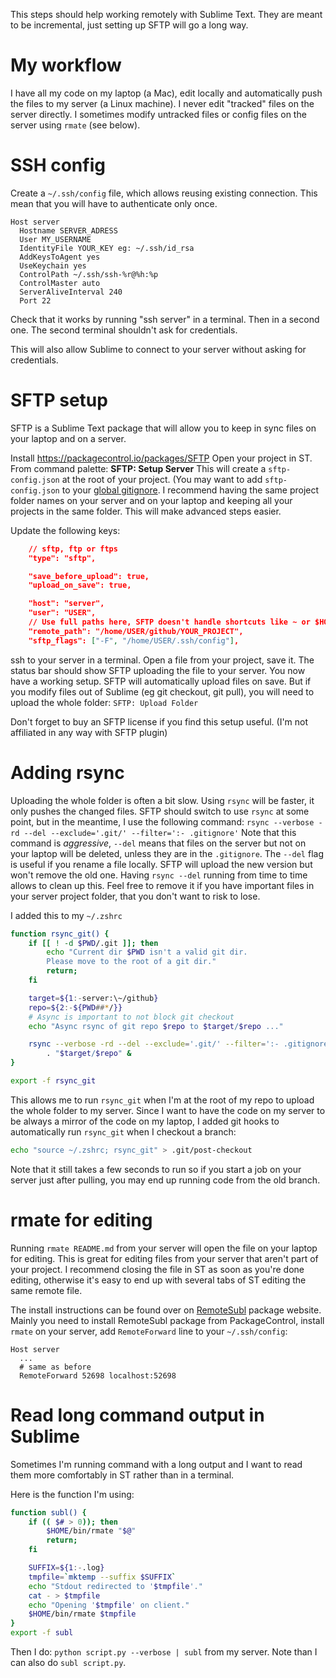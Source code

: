This steps should help working remotely with Sublime Text.
They are meant to be incremental,
just setting up SFTP will go a long way.

# My workflow

I have all my code on my laptop (a Mac),
edit locally and automatically push the files to my server (a Linux machine).
I never edit "tracked" files on the server directly.
I sometimes modify untracked files
or config files on the server using `rmate` (see below).

# SSH config

Create a `~/.ssh/config` file,
which allows reusing existing connection.
This mean that you will have to authenticate only once.

```
Host server
  Hostname SERVER_ADRESS
  User MY_USERNAME
  IdentityFile YOUR_KEY eg: ~/.ssh/id_rsa
  AddKeysToAgent yes
  UseKeychain yes
  ControlPath ~/.ssh/ssh-%r@%h:%p
  ControlMaster auto
  ServerAliveInterval 240
  Port 22
```

Check that it works by running "ssh server" in a terminal.
Then in a second one.
The second terminal shouldn't ask for credentials.

This will also allow Sublime to connect to your server
without asking for credentials.

# SFTP setup

SFTP is a Sublime Text package that will allow you to keep in sync files
on your laptop and on a server.

Install https://packagecontrol.io/packages/SFTP
Open your project in ST.
From command palette: **SFTP: Setup Server**
This will create a `sftp-config.json` at the root of your project.
(You may want to add `sftp-config.json` to your [global gitignore][].
I recommend having the same project folder names
on your server and on your laptop
and keeping all your projects in the same folder.
This will make advanced steps easier.

Update the following keys:

```json
    // sftp, ftp or ftps
    "type": "sftp",

    "save_before_upload": true,
    "upload_on_save": true,

    "host": "server",
    "user": "USER",
    // Use full paths here, SFTP doesn't handle shortcuts like ~ or $HOME.
    "remote_path": "/home/USER/github/YOUR_PROJECT",
    "sftp_flags": ["-F", "/home/USER/.ssh/config"],
```

ssh to your server in a terminal.
Open a file from your project, save it.
The status bar should show SFTP uploading the file to your server.
You now have a working setup.
SFTP will automatically upload files on save.
But if you modify files out of Sublime (eg git checkout, git pull),
you will need to upload the whole folder: `SFTP: Upload Folder`

Don't forget to buy an SFTP license if you find this setup useful.
(I'm not affiliated in any way with SFTP plugin)

[global gitignore]: https://stackoverflow.com/a/7335487/3561471

# Adding rsync

Uploading the whole folder is often a bit slow.
Using `rsync` will be faster,
it only pushes the changed files.
SFTP should switch to use `rsync` at some point,
but in the meantime,
I use the following command:
`rsync --verbose -rd --del --exclude='.git/' --filter=':- .gitignore'`
Note that this command is _aggressive_,
`--del` means that files on the server but not on your laptop will be deleted,
unless they are in the `.gitignore`.
The `--del` flag is useful if you rename a file locally.
SFTP will upload the new version but won't remove the old one.
Having `rsync --del` running from time to time allows to clean up this.
Feel free to remove it
if you have important files in your server project folder,
that you don't want to risk to lose.

I added this to my `~/.zshrc`

```sh
function rsync_git() {
    if [[ ! -d $PWD/.git ]]; then
        echo "Current dir $PWD isn't a valid git dir.
        Please move to the root of a git dir."
        return;
    fi

    target=${1:-server:\~/github}
    repo=${2:-${PWD##*/}}
    # Async is important to not block git checkout
    echo "Async rsync of git repo $repo to $target/$repo ..."

    rsync --verbose -rd --del --exclude='.git/' --filter=':- .gitignore' \
        . "$target/$repo" &
}

export -f rsync_git
```

This allows me to run `rsync_git`
when I'm at the root of my repo
to upload the whole folder to my server.
Since I want to have the code on my server
to be always a mirror of the code on my laptop,
I added git hooks to automatically run `rsync_git` when I checkout a branch:

```sh
echo "source ~/.zshrc; rsync_git" > .git/post-checkout
```

Note that it still takes a few seconds to run
so if you start a job on your server just after pulling,
you may end up running code from the old branch.


# rmate for editing

Running `rmate README.md` from your server
will open the file on your laptop for editing.
This is great for editing files from your server
that aren't part of your project.
I recommend closing the file in ST as soon as you're done editing,
otherwise it's easy to end up with several tabs of ST
editing the same remote file.

The install instructions can be found over on [RemoteSubl][] package website.
Mainly you need to install RemoteSubl package from PackageControl,
install `rmate` on your server,
add `RemoteForward` line to your `~/.ssh/config`:

```
Host server
  ...
  # same as before
  RemoteForward 52698 localhost:52698
```

[RemoteSubl]: https://github.com/randy3k/RemoteSubl#installation

# Read long command output in Sublime

Sometimes I'm running command with a long output
and I want to read them more comfortably in ST rather than in a terminal.

Here is the function I'm using:

```sh
function subl() {
    if (( $# > 0)); then
        $HOME/bin/rmate "$@"
        return;
    fi

    SUFFIX=${1:-.log}
    tmpfile=`mktemp --suffix $SUFFIX`
    echo "Stdout redirected to '$tmpfile'."
    cat - > $tmpfile
    echo "Opening '$tmpfile' on client."
    $HOME/bin/rmate $tmpfile
}
export -f subl
```

Then I do: `python script.py --verbose | subl` from my server.
Note than I can also do `subl script.py`.

